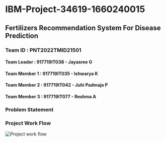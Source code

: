 # IBM-Project-34619-1660240015
## Fertilizers Recommendation System For Disease Prediction
### Team ID : PNT2022TMID21501
#### Team Leader     : 917719IT038 - Jayasree G
#### Team Member 1   : 917719IT035 - Ishwarya K
#### Team Member 2   : 917719IT042 - Juhi Padmaja P
#### Team Member 3   : 917719IT077 - Reshma A
### Problem Statement
### Project Work Flow
![Project work flow](https://user-images.githubusercontent.com/87382215/202835217-6dabb619-3400-4846-909c-7512992f1d25.jpg)

